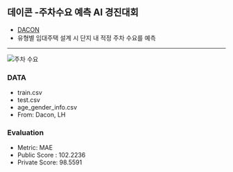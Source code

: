 ## 데이콘 -주차수요 예측 AI 경진대회 


* [DACON](https://dacon.io/competitions/official/235745/overview/description)
* 유형별 임대주택 설계 시 단지 내 적정 주차 수요를 예측

-----------------

![주차 수요](https://user-images.githubusercontent.com/86470595/161678584-f03cb106-d541-40da-8506-54208283199c.png)


### DATA

-  train.csv  
-  test.csv 
- age_gender_info.csv
- From: Dacon, LH



### Evaluation

- Metric: MAE
- Public Score : 102.2236
- Private Score: 98.5591 


